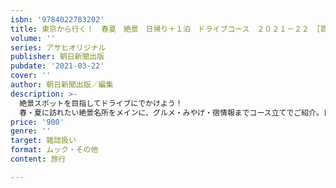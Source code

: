 ```yaml
---
isbn: '9784022783202'
title: 東京から行く！　春夏　絶景　日帰り＋１泊　ドライブコース　２０２１－２２　［首都圏
volume: ''
series: アサヒオリジナル
publisher: 朝日新聞出版
pubdate: '2021-03-22'
cover: ''
author: 朝日新聞出版／編集
description: >-
  絶景スポットを目指してドライブにでかけよう！　
  春・夏に訪れたい絶景名所をメインに、グルメ・みやげ・宿情報までコース立てでご紹介。日帰りと１泊２日の２パターンで、最旬26コースを厳選！　コースチャート付きでそのまま巡れる。
price: '900'
genre: ''
target: 雑誌扱い
format: ムック・その他
content: 旅行

---
```


